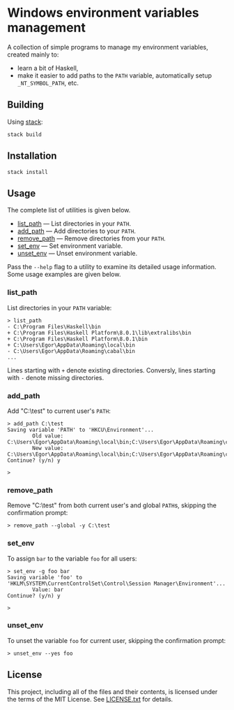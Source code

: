 Windows environment variables management
========================================

A collection of simple programs to manage my environment variables, created
mainly to:

* learn a bit of Haskell,
* make it easier to add paths to the `PATH` variable, automatically setup
`_NT_SYMBOL_PATH`, etc.

Building
--------

Using [stack]:

    stack build

[stack]: http://docs.haskellstack.org/en/stable/README/

Installation
------------

    stack install

Usage
-----

The complete list of utilities is given below.

* [list_path](#list_path) &mdash; List directories in your `PATH`.
* [add_path](#add_path) &mdash; Add directories to your `PATH`.
* [remove_path](#remove_path) &mdash; Remove directories from your `PATH`.
* [set_env](#set_env) &mdash; Set environment variable.
* [unset_env](#unset_env) &mdash; Unset environment variable.

Pass the `--help` flag to a utility to examine its detailed usage information.
Some usage examples are given below.

### list_path

List directories in your `PATH` variable:

```
> list_path
- C:\Program Files\Haskell\bin
+ C:\Program Files\Haskell Platform\8.0.1\lib\extralibs\bin
+ C:\Program Files\Haskell Platform\8.0.1\bin
+ C:\Users\Egor\AppData\Roaming\local\bin
- C:\Users\Egor\AppData\Roaming\cabal\bin
...
```

Lines starting with `+` denote existing directories.
Conversly, lines starting with `-` denote missing directories.

### add_path

Add "C:\test" to current user's `PATH`:

```
> add_path C:\test
Saving variable 'PATH' to 'HKCU\Environment'...
        Old value: C:\Users\Egor\AppData\Roaming\local\bin;C:\Users\Egor\AppData\Roaming\cabal\bin
        New value: C:\Users\Egor\AppData\Roaming\local\bin;C:\Users\Egor\AppData\Roaming\cabal\bin;C:\test
Continue? (y/n) y

>
```

### remove_path

Remove "C:\test" from both current user's and global `PATH`s, skipping the
confirmation prompt:

```
> remove_path --global -y C:\test
```

### set_env

To assign `bar` to the variable `foo` for all users:

```
> set_env -g foo bar
Saving variable 'foo' to 'HKLM\SYSTEM\CurrentControlSet\Control\Session Manager\Environment'...
        Value: bar
Continue? (y/n) y

>
```

### unset_env

To unset the variable `foo` for current user, skipping the confirmation prompt:

```
> unset_env --yes foo
```

License
-------

This project, including all of the files and their contents, is licensed under
the terms of the MIT License.
See [LICENSE.txt] for details.

[LICENSE.txt]: LICENSE.txt

